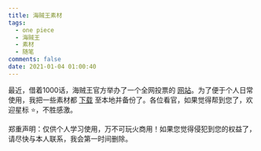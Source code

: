 ```yaml
---
title: 海贼王素材
tags:
  - one piece
  - 海贼王
  - 素材
  - 随笔
comments: false
date: 2021-01-04 01:00:40
---
```


最近，借着1000话，海贼王官方举办了一个全网投票的 [网站](https://onepiecewt100.com/)。为了便于个人日常使用，我把一些素材都 [下载](https://gitee.com/nextwave/OnePiece) 至本地并备份了。各位看官，如果觉得帮到您了，欢迎星标 ⭐，不胜感激。

郑重声明：仅供个人学习使用，万不可玩火商用！如果您觉得侵犯到您的权益了，请尽快与本人联系，我会第一时间删除。
